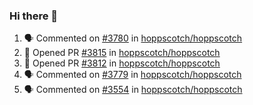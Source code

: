### Hi there 👋

<!--START_SECTION:activity-->
1. 🗣 Commented on [#3780](https://github.com/hoppscotch/hoppscotch/pull/3780#issuecomment-1934509627) in [hoppscotch/hoppscotch](https://github.com/hoppscotch/hoppscotch)
2. 💪 Opened PR [#3815](https://github.com/hoppscotch/hoppscotch/pull/3815) in [hoppscotch/hoppscotch](https://github.com/hoppscotch/hoppscotch)
3. 💪 Opened PR [#3812](https://github.com/hoppscotch/hoppscotch/pull/3812) in [hoppscotch/hoppscotch](https://github.com/hoppscotch/hoppscotch)
4. 🗣 Commented on [#3779](https://github.com/hoppscotch/hoppscotch/pull/3779#issuecomment-1926254594) in [hoppscotch/hoppscotch](https://github.com/hoppscotch/hoppscotch)
5. 🗣 Commented on [#3554](https://github.com/hoppscotch/hoppscotch/issues/3554#issuecomment-1899003863) in [hoppscotch/hoppscotch](https://github.com/hoppscotch/hoppscotch)
<!--END_SECTION:activity-->
